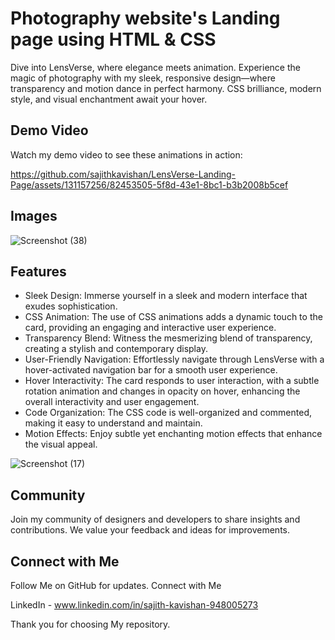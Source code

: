 # Photography website's Landing page using HTML & CSS

Dive into LensVerse, where elegance meets animation. Experience the magic of photography with my sleek, responsive design—where transparency and motion dance in perfect harmony. CSS brilliance, modern style, and visual enchantment await your hover.

## Demo Video

Watch my demo video to see these animations in action:

https://github.com/sajithkavishan/LensVerse-Landing-Page/assets/131157256/82453505-5f8d-43e1-8bc1-b3b2008b5cef

## Images

![Screenshot (38)](https://github.com/sajithkavishan/LensVerse-Landing-Page/assets/131157256/0f3a1fcc-0a3a-4edc-97aa-2378e24b6412)

## Features

- Sleek Design: Immerse yourself in a sleek and modern interface that exudes sophistication.
- CSS Animation: The use of CSS animations adds a dynamic touch to the card, providing an engaging and interactive user experience.
- Transparency Blend: Witness the mesmerizing blend of transparency, creating a stylish and contemporary display.
- User-Friendly Navigation: Effortlessly navigate through LensVerse with a hover-activated navigation bar for a smooth user experience.
- Hover Interactivity: The card responds to user interaction, with a subtle rotation animation and changes in opacity on hover, enhancing the overall interactivity and user engagement.
- Code Organization: The CSS code is well-organized and commented, making it easy to understand and maintain.
- Motion Effects: Enjoy subtle yet enchanting motion effects that enhance the visual appeal.

![Screenshot (17)](https://biq.cloud/wp-content/uploads/2021/03/355-html-and-CSS.gif)

## Community

Join my community of designers and developers to share insights and contributions. We value your feedback and ideas for improvements.

## Connect with Me

Follow Me on GitHub for updates. Connect with Me

LinkedIn - www.linkedin.com/in/sajith-kavishan-948005273

Thank you for choosing My repository.
